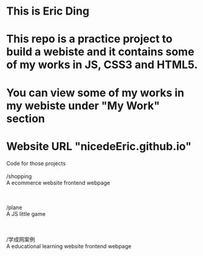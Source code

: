 # This is Eric Ding
# This repo is a practice project to build a webiste and it contains some of my works in JS, CSS3 and HTML5.
# You can view some of my works in my webiste under "My Work" section
# Website URL "nicedeEric.github.io"

Code for those projects
<br/><br/>
/shopping
<br>
A ecommerce website frontend webpage

<br/><br/>
/plane
<br>
A JS little game

<br/><br/>
/学成网案例
<br>
A educational learning website frontend webpage
